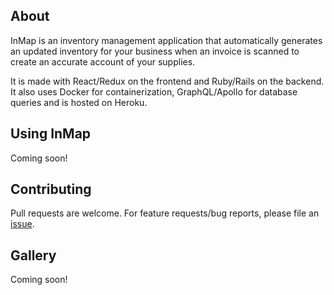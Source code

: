 ## About

InMap is an inventory management application that automatically generates an updated inventory for your business when an invoice is scanned to create an accurate account of your supplies.

It is made with React/Redux on the frontend and Ruby/Rails on the backend. It also uses Docker for containerization, GraphQL/Apollo for database queries and is hosted on Heroku.

## Using InMap

Coming soon!

## Contributing

Pull requests are welcome. For feature requests/bug reports, please file an [issue](https://github.com/MukaiGuy/InMap/issues).


## Gallery

Coming soon!
